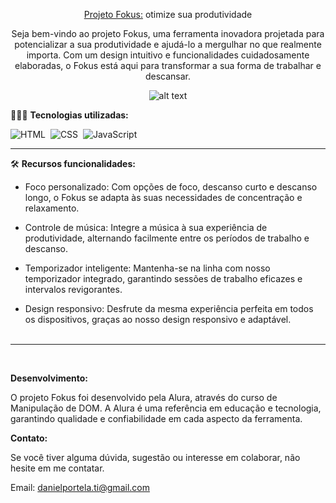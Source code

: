 <div align="center">

<a href="https://fokus.netlify.app/" target="_blank">Projeto Fokus:</a> otimize sua produtividade

<p>Seja bem-vindo ao projeto Fokus, uma ferramenta inovadora projetada para potencializar a sua produtividade e ajudá-lo a mergulhar no que realmente importa. Com um design intuitivo e funcionalidades cuidadosamente elaboradas, o Fokus está aqui para transformar a sua forma de trabalhar e descansar.</p>

![alt text](preview.png)</div>


👨🏼‍💻 <b>Tecnologias utilizadas:</b>

![HTML](https://img.shields.io/badge/-HTML-0D1117?style=for-the-badge&logo=html5&labelColor=0D1117)&nbsp;
![CSS](https://img.shields.io/badge/-CSS-0D1117?style=for-the-badge&logo=CSS3&logoColor=blue&labelColor=0D1117)&nbsp;
![JavaScript](https://img.shields.io/badge/-javascript-0D1117?style=for-the-badge&logo=javascript&logoColor=yellow&labelColor=0D1117)&nbsp;<hr>

🛠️ <b>Recursos funcionalidades:</b>

- Foco personalizado: Com opções de foco, descanso curto e descanso longo, o Fokus se adapta às suas necessidades de concentração e relaxamento.

- Controle de música: Integre a música à sua experiência de produtividade, alternando facilmente entre os períodos de trabalho e descanso.

- Temporizador inteligente: Mantenha-se na linha com nosso temporizador integrado, garantindo sessões de trabalho eficazes e intervalos revigorantes.

- Design responsivo: Desfrute da mesma experiência perfeita em todos os dispositivos, graças ao nosso design responsivo e adaptável.<br><br>
<hr><br>

<b>Desenvolvimento:</b>

O projeto Fokus foi desenvolvido pela Alura, através do curso de Manipulação de DOM. A Alura é uma referência em educação e tecnologia, garantindo qualidade e confiabilidade em cada aspecto da ferramenta.

<b>Contato:</b>

Se você tiver alguma dúvida, sugestão ou interesse em colaborar, não hesite em me contatar.

Email: <a href="mailto:danielportela.ti@gmail.com"> danielportela.ti@gmail.com</a> 